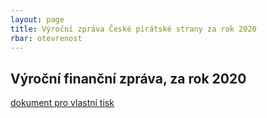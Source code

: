 ```yaml
---
layout: page
title: Výroční zpráva České pirátské strany za rok 2020
rbar: otevrenost
---
```


<h2> Výroční finanční zpráva, za rok 2020 </h2>
<a href="https://pirati.cz/otevrenost/vyrocni-zpravy/2020/2020.pdf"> dokument pro vlastní tisk </a>
